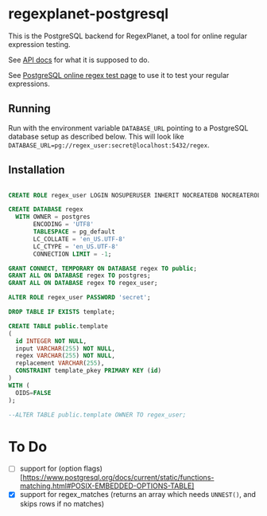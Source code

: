 # regexplanet-postgresql

This is the PostgreSQL backend for RegexPlanet, a tool for online regular expression testing.

See [API docs](http://www.regexplanet.com/support/api.html) for what it is supposed to do.

See [PostgreSQL online regex test page](http://www.regexplanet.com/advanced/postgresql/index.html) to use it to test your regular expressions.


## Running

Run with the environment variable `DATABASE_URL` pointing to a PostgreSQL database setup as described below.  This will look like `DATABASE_URL=pg://regex_user:secret@localhost:5432/regex`.

## Installation

```sql

CREATE ROLE regex_user LOGIN NOSUPERUSER INHERIT NOCREATEDB NOCREATEROLE NOREPLICATION;

CREATE DATABASE regex
  WITH OWNER = postgres
       ENCODING = 'UTF8'
       TABLESPACE = pg_default
       LC_COLLATE = 'en_US.UTF-8'
       LC_CTYPE = 'en_US.UTF-8'
       CONNECTION LIMIT = -1;

GRANT CONNECT, TEMPORARY ON DATABASE regex TO public;
GRANT ALL ON DATABASE regex TO postgres;
GRANT ALL ON DATABASE regex TO regex_user;

ALTER ROLE regex_user PASSWORD 'secret';

DROP TABLE IF EXISTS template;

CREATE TABLE public.template
(
  id INTEGER NOT NULL,
  input VARCHAR(255) NOT NULL,
  regex VARCHAR(255) NOT NULL,
  replacement VARCHAR(255),
  CONSTRAINT template_pkey PRIMARY KEY (id)
)
WITH (
  OIDS=FALSE
);

--ALTER TABLE public.template OWNER TO regex_user;

```

To Do
=====
 - [ ] support for (option flags)[https://www.postgresql.org/docs/current/static/functions-matching.html#POSIX-EMBEDDED-OPTIONS-TABLE]
 - [x] support for regex_matches (returns an array which needs `UNNEST()`, and skips rows if no matches)
